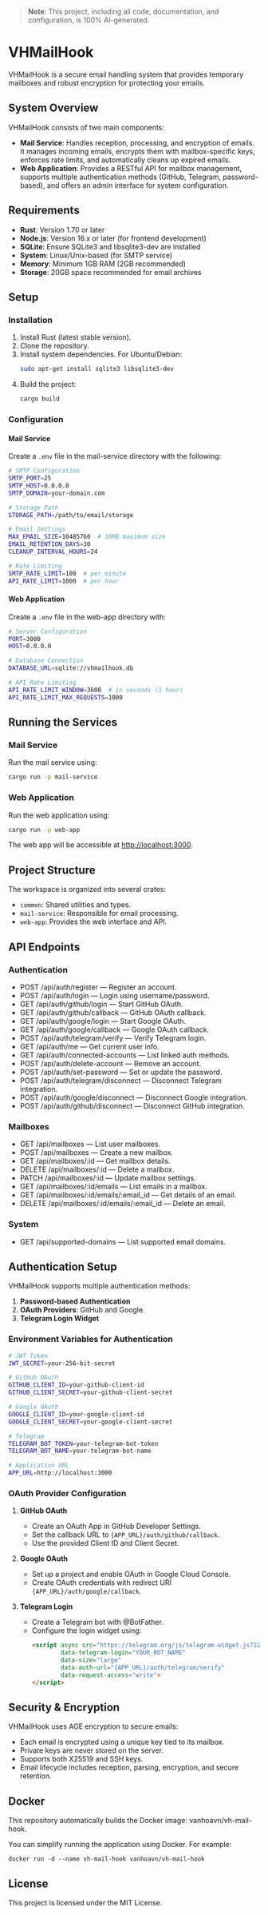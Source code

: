 > **Note**: This project, including all code, documentation, and configuration, is 100% AI-generated.

# VHMailHook

VHMailHook is a secure email handling system that provides temporary mailboxes and robust encryption for protecting your emails.

## System Overview

VHMailHook consists of two main components:

- **Mail Service**: Handles reception, processing, and encryption of emails. It manages incoming emails, encrypts them with mailbox-specific keys, enforces rate limits, and automatically cleans up expired emails.
- **Web Application**: Provides a RESTful API for mailbox management, supports multiple authentication methods (GitHub, Telegram, password-based), and offers an admin interface for system configuration.

## Requirements

- **Rust**: Version 1.70 or later
- **Node.js**: Version 16.x or later (for frontend development)
- **SQLite**: Ensure SQLite3 and libsqlite3-dev are installed
- **System**: Linux/Unix-based (for SMTP service)
- **Memory**: Minimum 1GB RAM (2GB recommended)
- **Storage**: 20GB space recommended for email archives

## Setup

### Installation

1. Install Rust (latest stable version).
2. Clone the repository.
3. Install system dependencies. For Ubuntu/Debian:
   ```bash
   sudo apt-get install sqlite3 libsqlite3-dev
   ```
4. Build the project:
   ```bash
   cargo build
   ```

### Configuration

#### Mail Service

Create a `.env` file in the mail-service directory with the following:

```bash
# SMTP Configuration
SMTP_PORT=25
SMTP_HOST=0.0.0.0
SMTP_DOMAIN=your-domain.com

# Storage Path
STORAGE_PATH=/path/to/email/storage

# Email Settings
MAX_EMAIL_SIZE=10485760  # 10MB maximum size
EMAIL_RETENTION_DAYS=30
CLEANUP_INTERVAL_HOURS=24

# Rate Limiting
SMTP_RATE_LIMIT=100  # per minute
API_RATE_LIMIT=1000  # per hour
```

#### Web Application

Create a `.env` file in the web-app directory with:

```bash
# Server Configuration
PORT=3000
HOST=0.0.0.0

# Database Connection
DATABASE_URL=sqlite://vhmailhook.db

# API Rate Limiting
API_RATE_LIMIT_WINDOW=3600  # in seconds (1 hour)
API_RATE_LIMIT_MAX_REQUESTS=1000
```

## Running the Services

### Mail Service

Run the mail service using:

```bash
cargo run -p mail-service
```

### Web Application

Run the web application using:

```bash
cargo run -p web-app
```

The web app will be accessible at [http://localhost:3000](http://localhost:3000).

## Project Structure

The workspace is organized into several crates:
- `common`: Shared utilities and types.
- `mail-service`: Responsible for email processing.
- `web-app`: Provides the web interface and API.

## API Endpoints

### Authentication
- POST /api/auth/register — Register an account.
- POST /api/auth/login — Login using username/password.
- GET /api/auth/github/login — Start GitHub OAuth.
- GET /api/auth/github/callback — GitHub OAuth callback.
- GET /api/auth/google/login — Start Google OAuth.
- GET /api/auth/google/callback — Google OAuth callback.
- POST /api/auth/telegram/verify — Verify Telegram login.
- GET /api/auth/me — Get current user info.
- GET /api/auth/connected-accounts — List linked auth methods.
- POST /api/auth/delete-account — Remove an account.
- POST /api/auth/set-password — Set or update the password.
- POST /api/auth/telegram/disconnect — Disconnect Telegram integration.
- POST /api/auth/google/disconnect — Disconnect Google integration.
- POST /api/auth/github/disconnect — Disconnect GitHub integration.

### Mailboxes
- GET /api/mailboxes — List user mailboxes.
- POST /api/mailboxes — Create a new mailbox.
- GET /api/mailboxes/:id — Get mailbox details.
- DELETE /api/mailboxes/:id — Delete a mailbox.
- PATCH /api/mailboxes/:id — Update mailbox settings.
- GET /api/mailboxes/:id/emails — List emails in a mailbox.
- GET /api/mailboxes/:id/emails/:email_id — Get details of an email.
- DELETE /api/mailboxes/:id/emails/:email_id — Delete an email.

### System
- GET /api/supported-domains — List supported email domains.

## Authentication Setup

VHMailHook supports multiple authentication methods:

1. **Password-based Authentication**
2. **OAuth Providers**: GitHub and Google.
3. **Telegram Login Widget**

### Environment Variables for Authentication

```bash
# JWT Token
JWT_SECRET=your-256-bit-secret

# GitHub OAuth
GITHUB_CLIENT_ID=your-github-client-id
GITHUB_CLIENT_SECRET=your-github-client-secret

# Google OAuth
GOOGLE_CLIENT_ID=your-google-client-id
GOOGLE_CLIENT_SECRET=your-google-client-secret

# Telegram
TELEGRAM_BOT_TOKEN=your-telegram-bot-token
TELEGRAM_BOT_NAME=your-telegram-bot-name

# Application URL
APP_URL=http://localhost:3000
```

### OAuth Provider Configuration

1. **GitHub OAuth**
   - Create an OAuth App in GitHub Developer Settings.
   - Set the callback URL to `{APP_URL}/auth/github/callback`.
   - Use the provided Client ID and Client Secret.

2. **Google OAuth**
   - Set up a project and enable OAuth in Google Cloud Console.
   - Create OAuth credentials with redirect URI `{APP_URL}/auth/google/callback`.

3. **Telegram Login**
   - Create a Telegram bot with @BotFather.
   - Configure the login widget using:
     ```html
     <script async src="https://telegram.org/js/telegram-widget.js?22" 
             data-telegram-login="YOUR_BOT_NAME" 
             data-size="large" 
             data-auth-url="{APP_URL}/auth/telegram/verify"
             data-request-access="write">
     </script>
     ```

## Security & Encryption

VHMailHook uses AGE encryption to secure emails:
- Each email is encrypted using a unique key tied to its mailbox.
- Private keys are never stored on the server.
- Supports both X25519 and SSH keys.
- Email lifecycle includes reception, parsing, encryption, and secure retention.

## Docker

This repository automatically builds the Docker image: vanhoavn/vh-mail-hook.

You can simplify running the application using Docker. For example:

    docker run -d --name vh-mail-hook vanhoavn/vh-mail-hook

## License

This project is licensed under the MIT License.